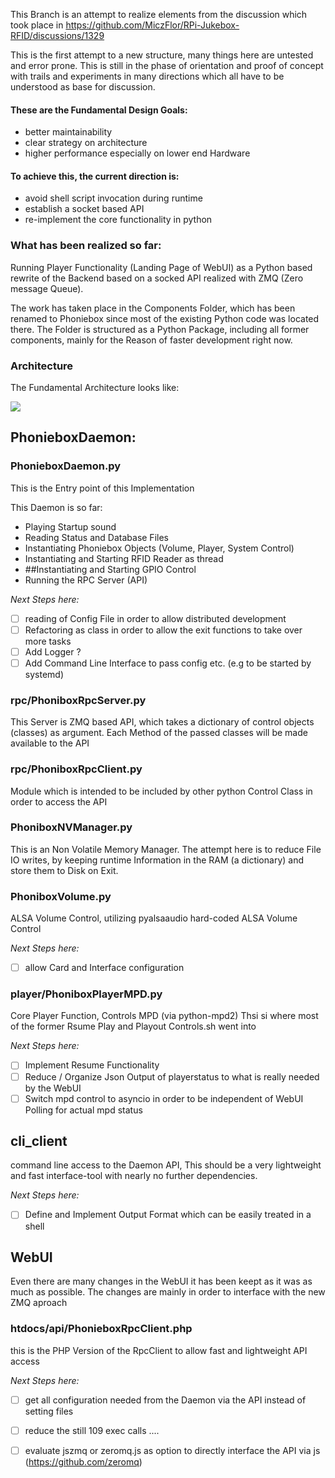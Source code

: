 This Branch is an attempt to realize elements from the discussion which took place in https://github.com/MiczFlor/RPi-Jukebox-RFID/discussions/1329

This is the first attempt to a new structure, many things here are untested and error prone. This is still in the phase of orientation and proof of concept with trails and experiments in many directions which all have to be understood as base for discussion.

#### These are the Fundamental Design Goals:

- better maintainability
- clear strategy on architecture
- higher performance especially on lower end Hardware

#### To achieve this, the current direction is:

- avoid shell script invocation during runtime
- establish a socket based API 
- re-implement the core functionality in python

### What has been realized so far:

Running Player Functionality (Landing Page of WebUI) as a Python based rewrite of the Backend based on a socked API realized with ZMQ (Zero message Queue).

The work has taken place in the Components Folder, which has been renamed to Phoniebox since most of the existing Python code was located there. The Folder is structured as a Python Package, including all former components, mainly for the Reason of faster development right now.

### Architecture
The Fundamental Architecture looks like:

[![](https://mermaid.ink/img/eyJjb2RlIjoiZ3JhcGggTFJcbldbV0VCIFVJXSAtLS0-fFpNUXwgWihwaG9uaWVib3ggcnBjIHNlcnZlcilcbkdbR1BJT10gLS0tPnxaTVF8IFpcblFbTVFUVF0gLS0tPnxaTVF8IFpcblJbUkZJRF0gLS0tPnxaTVF8IFpcblogLS0-IFBbUExBWUVSIE1QRCBDbGFzc10gLS0-IHB5dGhvbi1tcGQyLS0-IE1bTVBEXVxuXG5aIC0tPiBWW1ZPTFVNRSBDbGFzc10gLS0-IHB5YWxzYWF1ZGlvIC0tPiBBW0FMU0FdXG5aIC0tPiBTW1NZU1RFTV0gLS0-IGV4ZWMgLS0-IHN5c3RlbWRcblMgLS0-IENPTkZJRyAtLT4gZmlsZXN5c3RlbVxuUyAtLT4gZVtleGVjXSAtLT4gd2hhdGV2ZXJcblNoZWxsIC0tPiBCW0NMSV0gLS0-IHxaTVF8IFoiLCJtZXJtYWlkIjp7InRoZW1lIjoiZGVmYXVsdCJ9LCJ1cGRhdGVFZGl0b3IiOmZhbHNlfQ)](https://mermaid-js.github.io/mermaid-live-editor/#/edit/eyJjb2RlIjoiZ3JhcGggTFJcbldbV0VCIFVJXSAtLS0-fFpNUXwgWihwaG9uaWVib3ggcnBjIHNlcnZlcilcbkdbR1BJT10gLS0tPnxaTVF8IFpcblFbTVFUVF0gLS0tPnxaTVF8IFpcblJbUkZJRF0gLS0tPnxaTVF8IFpcblogLS0-IFBbUExBWUVSIE1QRCBDbGFzc10gLS0-IHB5dGhvbi1tcGQyLS0-IE1bTVBEXVxuXG5aIC0tPiBWW1ZPTFVNRSBDbGFzc10gLS0-IHB5YWxzYWF1ZGlvIC0tPiBBW0FMU0FdXG5aIC0tPiBTW1NZU1RFTV0gLS0-IGV4ZWMgLS0-IHN5c3RlbWRcblMgLS0-IENPTkZJRyAtLT4gZmlsZXN5c3RlbVxuUyAtLT4gZVtleGVjXSAtLT4gd2hhdGV2ZXJcblNoZWxsIC0tPiBCW0NMSV0gLS0-IHxaTVF8IFoiLCJtZXJtYWlkIjp7InRoZW1lIjoiZGVmYXVsdCJ9LCJ1cGRhdGVFZGl0b3IiOmZhbHNlfQ)


## PhonieboxDaemon:


### PhonieboxDaemon.py
This is the Entry point of this Implementation

This Daemon is so far:

- Playing Startup sound
- Reading Status and Database Files
- Instantiating Phoniebox Objects (Volume, Player, System Control)
- Instantiating and Starting RFID Reader as thread
- \##Instantiating and Starting GPIO Control
- Running the RPC Server (API)

_Next Steps here:_

- [ ] reading of Config File in order to allow distributed development
- [ ] Refactoring as class in order to allow the exit functions to take over more tasks
- [ ] Add Logger ?
- [ ] Add Command Line Interface to pass config etc. (e.g to be started by systemd)

### rpc/PhoniboxRpcServer.py

This Server is ZMQ based API, which takes a dictionary of control objects (classes) as argument. 
Each Method of the passed classes will be made available to the API

### rpc/PhoniboxRpcClient.py

Module which is intended to be included by other python Control Class in order to access the API


### PhoniboxNVManager.py

This is an Non Volatile Memory Manager. The attempt here is to reduce File IO writes, by keeping runtime Information in the RAM (a dictionary) and store them to Disk on Exit.

### PhoniboxVolume.py

ALSA Volume Control, utilizing pyalsaaudio
hard-coded ALSA Volume Control 

_Next Steps here:_

- [ ] allow Card and Interface configuration

### player/PhoniboxPlayerMPD.py

Core Player Function, Controls MPD (via python-mpd2)
Thsi si where most of the former Rsume Play and Playout Controls.sh went into

_Next Steps here:_

- [ ] Implement Resume Functionality
- [ ] Reduce / Organize Json Output  of playerstatus to what is really needed by the WebUI
- [ ] Switch mpd control to asyncio in order to be independent of WebUI Polling for actual  mpd status

## cli_client
command line access to the Daemon API,
This should be a very lightweight and fast interface-tool with nearly no further dependencies.

_Next Steps here:_

- [ ] Define and Implement Output Format which can be easily treated in a shell



## WebUI

Even there are many changes in the WebUI it has been keept as it was as much as possible.
The changes are mainly in order to interface with the new ZMQ aproach

### htdocs/api/PhonieboxRpcClient.php
this is the PHP Version of the RpcClient to allow fast and lightweight API access

_Next Steps here:_

- [ ] get all configuration needed from the Daemon via the API instead of setting files
- [ ] reduce the still 109 exec calls ....
- [ ] evaluate jszmq or zeromq.js as option to directly interface the API via js (https://github.com/zeromq)






